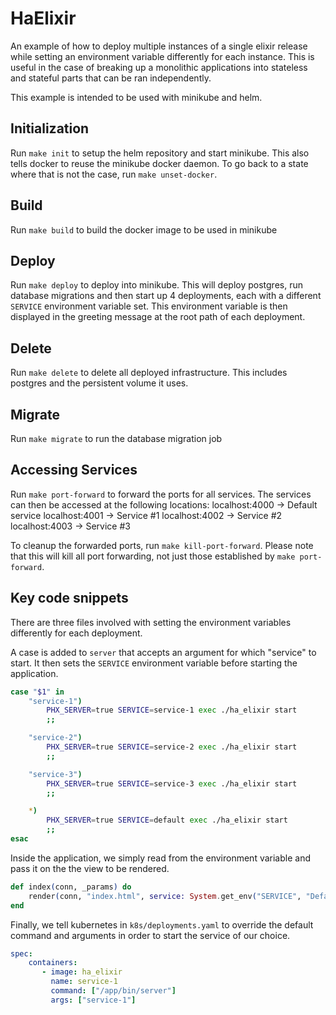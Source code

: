 # HaElixir

An example of how to deploy multiple instances of a single elixir release while setting an environment variable differently for each instance. This is useful in the case of breaking up a monolithic applications into stateless and stateful parts that can be ran independently.

This example is intended to be used with minikube and helm.
## Initialization
Run `make init` to setup the helm repository and start minikube. This also tells docker to reuse the minikube docker daemon. To go back to a state where that is not the case, run `make unset-docker`.

## Build
Run `make build` to build the docker image to be used in minikube 

## Deploy
Run `make deploy` to deploy into minikube. This will deploy postgres, run database migrations and then start up 4 deployments, each with a different `SERVICE` environment variable set. This environment variable is then displayed in the greeting message at the root path of each deployment.

## Delete
Run `make delete` to delete all deployed infrastructure. This includes postgres and the persistent volume it uses.

## Migrate
Run `make migrate` to run the database migration job

## Accessing Services
Run `make port-forward` to forward the ports for all services. The services can then be accessed at the following locations:
localhost:4000 -> Default service
localhost:4001 -> Service #1
localhost:4002 -> Service #2
localhost:4003 -> Service #3

To cleanup the forwarded ports, run `make kill-port-forward`. Please note that this will kill all port forwarding, not just those established by `make port-forward`.

## Key code snippets
There are three files involved with setting the environment variables differently for each deployment.

A case is added to `server` that accepts an argument for which "service" to start. It then sets the `SERVICE` environment variable before starting the application.
```bash
case "$1" in
    "service-1")
        PHX_SERVER=true SERVICE=service-1 exec ./ha_elixir start
        ;;

    "service-2")
        PHX_SERVER=true SERVICE=service-2 exec ./ha_elixir start
        ;;

    "service-3")
        PHX_SERVER=true SERVICE=service-3 exec ./ha_elixir start
        ;;

    *)
        PHX_SERVER=true SERVICE=default exec ./ha_elixir start
        ;;
esac
```

Inside the application, we simply read from the environment variable and pass it on the the view to be rendered.
```elixir
def index(conn, _params) do
    render(conn, "index.html", service: System.get_env("SERVICE", "Default"))
end
```

Finally, we tell kubernetes in `k8s/deployments.yaml` to override the default command and arguments in order to start the service of our choice.
```yaml
spec:
    containers:
       - image: ha_elixir
         name: service-1 
         command: ["/app/bin/server"]
         args: ["service-1"]

```
